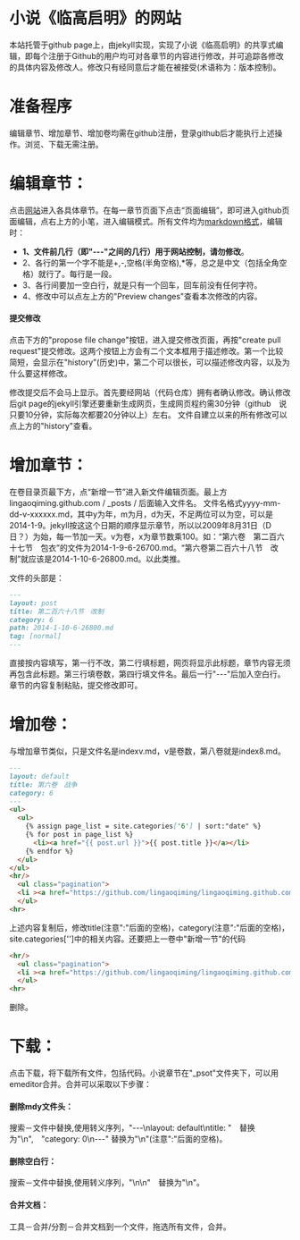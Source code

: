 小说《临高启明》的网站
======================

本站托管于github page上，由jekyll实现，实现了小说《临高启明》的共享式编辑，即每个注册于Github的用户均可对各章节的内容进行修改，并可追踪各修改的具体内容及修改人。修改只有经同意后才能在被接受(术语称为：版本控制)。

# 准备程序

编辑章节、增加章节、增加卷均需在github注册，登录github后才能执行上述操作。浏览、下载无需注册。

# 编辑章节：

点击[网站](http://lingaoqiming.github.io/)进入各具体章节。在每一章节页面下点击“页面编辑”，即可进入github页面编辑，点右上方的小笔，进入编辑模式。所有文件均为[markdown格式](https://www.zybuluo.com/mdeditor?url=https://www.zybuluo.com/static/editor/md-help.markdown)，编辑时：
- **1、文件前几行（即"---"之间的几行）用于网站控制，请勿修改**。
- 2、各行的第一个字不能是+,-,空格(半角空格),*等，总之是中文（包括全角空格）就行了。每行是一段。
- 3、各行间要加一空白行，就是只有一个回车，回车前没有任何字符。
- 4、修改中可以点左上方的"Preview changes"查看本次修改的内容。

#### 提交修改

点击下方的"propose file change"按钮，进入提交修改页面，再按"create pull request"提交修改。这两个按钮上方会有二个文本框用于描述修改。第一个比较简短，会显示在"history"(历史)中，第二个可以很长，可以描述修改内容，以及为什么要这样修改。

修改提交后不会马上显示。首先要经网站（代码仓库）拥有者确认修改。确认修改后git page的jekyll引擎还要重新生成网页，生成网页程约需30分钟（github　说只要10分钟，实际每次都要20分钟以上）左右。
文件自建立以来的所有修改可以点上方的"history"查看。

# 增加章节：

在卷目录页最下方，点“新增一节”进入新文件编辑页面。最上方lingaoqiming.github.com / _posts / 后面输入文件名。
文件名格式yyyy-mm-dd-v-xxxxxx.md，其中y为年，m为月，d为天，不足两位可以为空，可以是2014-1-9。jekyll按这这个日期的顺序显示章节，所以以2009年8月31日（D日？）为始，每一节加一天。v为卷，x为章节数乘100。如：“第六卷　第二百六十七节　包衣”的文件为2014-1-9-6-26700.md。“第六卷第二百六十八节　改制”就应该是2014-1-10-6-26800.md。以此类推。

文件的头部是：

```markdown
---
layout: post
title: 第二百六十八节　改制
category: 6
path: 2014-1-10-6-26800.md
tag: [normal]
---
```

直接按内容填写，第一行不改，第二行填标题，网页将显示此标题，章节内容无须再包含此标题。第三行填卷数，第四行填文件名。最后一行"---"后加入空白行。章节的内容复制粘贴，提交修改即可。

# 增加卷：
与增加章节类似，只是文件名是indexv.md，v是卷数，第八卷就是index8.md。

```markdown
---
layout: default
title: 第六卷　战争
category: 6
---
<ul>
  <ul>
    {% assign page_list = site.categories['6'] | sort:"date" %}
    {% for post in page_list %}
      <li><a href="{{ post.url }}">{{ post.title }}</a></li>
    {% endfor %}
  </ul>
</ul>
<hr/>
  <ul class="pagination">
  <li ><a href="https://github.com/lingaoqiming/lingaoqiming.github.com/new/master/_posts">新增一节</a></li>
  </ul>
<hr>
```
上述内容复制后，修改title(注意":"后面的空格)，category(注意":"后面的空格)，site.categories['']中的相关内容。还要把上一卷中"新增一节"的代码

```markdown
<hr/>
  <ul class="pagination">
  <li ><a href="https://github.com/lingaoqiming/lingaoqiming.github.com/new/master/_posts">新增一节</a></li>
  </ul>
<hr>
```

删除。

# 下载：

点击下载，将下载所有文件，包括代码。小说章节在"_psot"文件夹下，可以用emeditor合并。合并可以采取以下步骤：

#### 删除mdy文件头：

搜索－文件中替换,使用转义序列，"---\nlayout: default\ntitle: "　替换为"\n",　"category: 0\n---" 替换为"\n"(注意":"后面的空格)。

#### 删除空白行：

搜索－文件中替换,使用转义序列，"\n\n"　替换为"\n"。

#### 合并文档：

工具－合并/分割－合并文档到一个文件，拖选所有文件，合并。
